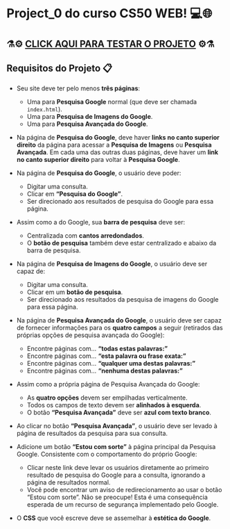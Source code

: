 # Project_0 do curso CS50 WEB! 💻🌐

##
## ⚗️⚙️ [CLICK AQUI PARA TESTAR O PROJETO](https://portoheitor.github.io/Remake-Google/) ⚙️⚗️

##
## Requisitos do Projeto 📋

- Seu site deve ter pelo menos **três páginas**:
  - Uma para **Pesquisa Google** normal (que deve ser chamada `index.html`).
  - Uma para **Pesquisa de Imagens do Google**.
  - Uma para **Pesquisa Avançada do Google**.

- Na página de **Pesquisa do Google**, deve haver **links no canto superior direito** da página para acessar a **Pesquisa de Imagens** ou **Pesquisa Avançada**. Em cada uma das outras duas páginas, deve haver um **link no canto superior direito** para voltar à **Pesquisa Google**.

- Na página de **Pesquisa do Google**, o usuário deve poder:
  - Digitar uma consulta.
  - Clicar em **“Pesquisa do Google”**.
  - Ser direcionado aos resultados de pesquisa do Google para essa página.

- Assim como a do Google, sua **barra de pesquisa** deve ser:
  - Centralizada com **cantos arredondados**.
  - O **botão de pesquisa** também deve estar centralizado e abaixo da barra de pesquisa.

- Na página de **Pesquisa de Imagens do Google**, o usuário deve ser capaz de:
  - Digitar uma consulta.
  - Clicar em um **botão de pesquisa**.
  - Ser direcionado aos resultados da pesquisa de imagens do Google para essa página.

- Na página de **Pesquisa Avançada do Google**, o usuário deve ser capaz de fornecer informações para os **quatro campos** a seguir (retirados das próprias opções de pesquisa avançada do Google):
  - Encontre páginas com… **“todas estas palavras:”**
  - Encontre páginas com… **“esta palavra ou frase exata:”**
  - Encontre páginas com… **“qualquer uma destas palavras:”**
  - Encontre páginas com… **“nenhuma destas palavras:”**

- Assim como a própria página de Pesquisa Avançada do Google:
  - As **quatro opções** devem ser empilhadas verticalmente.
  - Todos os campos de texto devem ser **alinhados à esquerda**.
  - O botão **“Pesquisa Avançada”** deve ser **azul com texto branco**.

- Ao clicar no botão **“Pesquisa Avançada”**, o usuário deve ser levado à página de resultados da pesquisa para sua consulta.

- Adicione um botão **“Estou com sorte”** à página principal da Pesquisa Google. Consistente com o comportamento do próprio Google:
  - Clicar neste link deve levar os usuários diretamente ao primeiro resultado de pesquisa do Google para a consulta, ignorando a página de resultados normal.
  - Você pode encontrar um aviso de redirecionamento ao usar o botão “Estou com sorte”. Não se preocupe! Esta é uma consequência esperada de um recurso de segurança implementado pelo Google.

- O **CSS** que você escreve deve se assemelhar à **estética do Google**.

  
